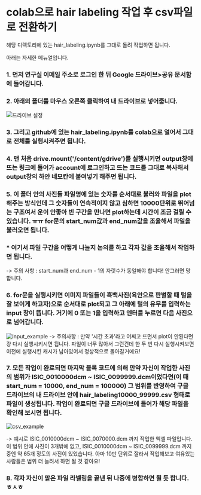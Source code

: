 # colab으로 hair labeling 작업 후 csv파일로 전환하기

해당 디렉토리에 있는 hair_labeling.ipynb를 그대로 돌려 작업하면 됩니다.

아래는 자세한 메뉴얼입니다.


### 1. 먼저 연구실 이메일 주소로 로그인 한 뒤 Google 드라이브>공유 문서함에 들어갑니다.

### 2. 아래의 폴더를 마우스 오른쪽 클릭하여 내 드라이브로 넣어줍니다.
![드라이브 설정](https://user-images.githubusercontent.com/39727494/86948722-86d46180-c188-11ea-9c10-3a4d3b8bb7a5.png)

### 3. 그리고 github에 있는 hair_labeling.ipynb를 colab으로 열어서 그대로 전체를 실행시켜주면 됩니다.

### 4. 맨 처음 drive.mount('/content/gdrive')를 실행시키면 output창에 뜨는 링크에 들어가 account에 로그인하고 뜨는 코드를 그대로 복사해서 output창의 하얀 네모칸에 붙여넣기 해주면 됩니다.

### 5. 이 폴더 안의 사진들 파일명에 있는 숫자를 순서대로 불러와 파일을 plot해주는 방식인데 그 숫자들이 연속적이지 않고 심하면 10000단위로 뛰어넘는 구조여서 운이 안좋아 빈 구간을 만나면 plot하는데 시간이 조금 걸릴 수 있습니다. ㅠㅠ for문의 start_num값과 end_num값을 조율해서 파일을 불러오면 됩니다. 
### * 여기서 파일 구간을 어떻게 나눌지 논의를 하고 각자 값을 조율해서 작업하면 됩니다.
-> 주의 사항 : start_num과 end_num - 1의 자릿수가 동일해야 합니다! 안그러면 망합니다.

### 6. for문을 실행시키면 이미지 파일들이 흑백사진(육안으로 판별할 때 털을 잘 보이게 하고자)으로 순서대로 plot되고 그 아래에 털의 유무를 입력하는 input 창이 뜹니다. 거기에 0 또는 1을 입력하고 엔터를 누르면 다음 사진으로 넘어갑니다.
![input_example](https://user-images.githubusercontent.com/39727494/86952066-6064f500-c18d-11ea-81f8-8a76f0da44d3.png)
-> 주의사항 : 만약 '시간 초과'라고 어쩌고 뜨면서 plot이 안된다면 걍 다시 실행시키시면 됩니다. 파일이 너무 많아서 그런건데 한 두 번 다시 실행시켜보면 이전에 실행시킨 캐시가 남아있어서 정상적으로 돌아갈거에요!


### 7. 모든 작업이 완료되면 마지막 블록 코드에 의해 만약 자신이 작업한 사진의 범위가 ISIC_0010000dcm ~ ISIC_0099999.dcm이었다면(이 때 start_num = 10000, end_num = 100000) 그 범위를 반영하여 구글 드라이브의 내 드라이브 안에 hair_labeling10000_99999.csv 형태로 파일이 생성됩니다. 작업이 완료되면 구글 드라이브에 들어가 해당 파일을 확인해 보시면 됩니다.
![csv_example](https://user-images.githubusercontent.com/39727494/86951022-eed87700-c18b-11ea-874b-b88cb1fb4dbb.png)

-> 예시로  ISIC_0010000dcm ~ ISIC_0070000.dcm 까지 작업한 엑셀 파일입니다. 이 범위 안에 사진이 3개밖에 없고, ISIC_0010000dcm ~ ISIC_0099999.dcm 까지 중엔 약 65개 정도의 사진이 있었습니다. 아마 10만 단위로 잘라서 작업해보고 여유있는 사람들은 범위 더 늘려서 하면 될 것 같아요!


### 8. 각자 자신이 맡은 파일 라벨링을 끝낸 뒤 나중에 병합하면 될 듯 합니다. ㅎㅅㅎ

